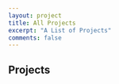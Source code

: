 ```yaml
---
layout: project
title: All Projects
excerpt: "A List of Projects"
comments: false
---
```

## Projects 
